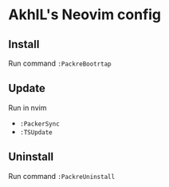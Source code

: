 # AkhIL's Neovim config

## Install

 Run command `:PackreBootrtap`

## Update

Run in nvim
 * `:PackerSync`
 * `:TSUpdate`

## Uninstall

 Run command `:PackreUninstall`
